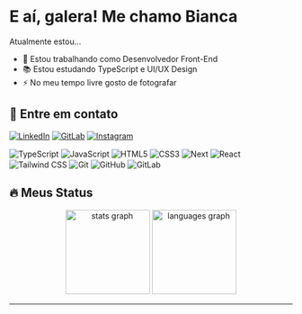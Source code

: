 <h1> E aí, galera! Me chamo Bianca</h1>

Atualmente estou...

- 🔭 Estou trabalhando como Desenvolvedor Front-End 
- 📚 Estou estudando TypeScript e UI/UX Design
- ⚡ No meu tempo livre gosto de fotografar<br>

## 📱 Entre em contato
[![LinkedIn](https://img.shields.io/badge/LinkedIn-0077B5?style=for-the-badge&logo=linkedin&logoColor=white)](https://www.linkedin.com/in/bsobral0327/)
[![GitLab](https://img.shields.io/badge/GitLab-330F63?style=for-the-badge&logo=gitlab&logoColor=white)](https://gitlab.com/thebiancascript)
[![Instagram](https://img.shields.io/badge/Instagram-E4405F?style=for-the-badge&logo=instagram&logoColor=white)](https://www.instagram.com/dearstime/) <br> 

<div style="display: inline-block;">
    <img align="center" src="https://img.shields.io/badge/TypeScript-007ACC?style=for-the-badge&logo=typescript&logoColor=white" alt="TypeScript">
    <img align="center" src="https://img.shields.io/badge/JavaScript-F7DF1E?style=for-the-badge&logo=javascript&logoColor=black" alt="JavaScript">
    <img align="center" src="https://img.shields.io/badge/HTML5-E34F26?style=for-the-badge&logo=html5&logoColor=white" alt="HTML5">
    <img align="center" src="https://img.shields.io/badge/CSS3-1572B6?style=for-the-badge&logo=css3&logoColor=white" alt="CSS3">
    <img align="center" src="https://img.shields.io/badge/Next.js-43853D?style=for-the-badge&logo=node.js&logoColor=white" alt="Next">
    <img align="center" src="https://img.shields.io/badge/React-20232A?style=for-the-badge&logo=react&logoColor=61DAFB" alt="React">
    <img align="center" src="https://img.shields.io/badge/Tailwind_CSS-38B2AC?style=for-the-badge&logo=tailwind-css&logoColor=white" alt="Tailwind CSS">
    <img align="center" src="https://img.shields.io/badge/Git- F05032?style=for-the-badge&logo=git&logoColor=white" alt="Git">
    <img align="center" src="https://img.shields.io/badge/GitHub-181717?style=for-the-badge&logo=github&logoColor=white" alt="GitHub">
    <img align="center" src="https://img.shields.io/badge/GitLab-330F63?style=for-the-badge&logo=gitlab&logoColor=white" alt="GitLab">
</div>


   
</div>

## 🔥 Meus Status
<div align="center">
  <img src="https://github-readme-stats.vercel.app/api?username=thebiancascript&hide_title=false&hide_rank=false&show_icons=true&include_all_commits=true&count_private=true&disable_animations=false&theme=purple&locale=en&hide_border=false&order=1" height="150" alt="stats graph" />
  <img src="https://github-readme-stats.vercel.app/api/top-langs?username=thebiancascript&locale=en&hide_title=false&layout=compact&card_width=320&langs_count=5&theme=purple&hide_border=false&order=2" height="150" alt="languages graph" />
</div>
<hr>
